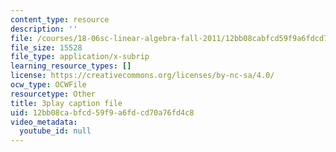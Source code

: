 ```yaml
---
content_type: resource
description: ''
file: /courses/18-06sc-linear-algebra-fall-2011/12bb08cabfcd59f9a6fdcd70a76fd4c8_VYS9EYZ3gCo.vtt
file_size: 15528
file_type: application/x-subrip
learning_resource_types: []
license: https://creativecommons.org/licenses/by-nc-sa/4.0/
ocw_type: OCWFile
resourcetype: Other
title: 3play caption file
uid: 12bb08ca-bfcd-59f9-a6fd-cd70a76fd4c8
video_metadata:
  youtube_id: null
---
```

